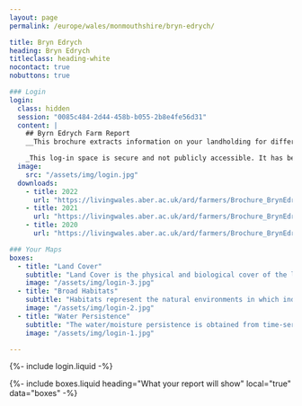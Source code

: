 ```yaml
---
layout: page
permalink: /europe/wales/monmouthshire/bryn-edrych/

title: Bryn Edrych
heading: Bryn Edrych
titleclass: heading-white
nocontact: true
nobuttons: true

### Login
login:
  class: hidden
  session: "0085c484-2d44-458b-b055-2b8e4fe56d31"
  content: |
    ## Byrn Edrych Farm Report
    __This brochure extracts information on your landholding for different years from the newly developed Welsh Data Cube (WDC), which houses all satellite data acquired over Wales since 2018 and derived products with these including land cover, broad habitats and water/moisture persistence.__

    _This log-in space is secure and not publicly accessible. It has been developed as part of the Living Land Management Wales project as proof of concept; additional maps and functionality may be added from time to time._
  image:
    src: "/assets/img/login.jpg"
  downloads:
    - title: 2022
      url: "https://livingwales.aber.ac.uk/ard/farmers/Brochure_BrynEdrych_2022.pdf"
    - title: 2021
      url: "https://livingwales.aber.ac.uk/ard/farmers/Brochure_BrynEdrych_2021.pdf"
    - title: 2020
      url: "https://livingwales.aber.ac.uk/ard/farmers/Brochure_BrynEdrych_2020.pdf"

### Your Maps
boxes:
  - title: "Land Cover"
    subtitle: "Land Cover is the physical and biological cover of the land surface and includes vegetation (managed or semi-natural), water and bare surfaces. The land cover maps generated through Living Land Management use the legends of the United Nation's Food and Agriculture Organisation (FAO) Land Cover Classification System (LCCS)."
    image: "/assets/img/login-3.jpg"
  - title: "Broad Habitats"
    subtitle: "Habitats represent the natural environments in which individual or groups of plant or animal species lives. The habitat maps are generated from satellite data and are based on Wales' Phase 1 Habitat Taxonomy."
    image: "/assets/img/login-2.jpg"
  - title: "Water Persistence"
    subtitle: "The water/moisture persistence is obtained from time-series of radar data that are acquired almost every day over Wales and indicate relative frequency of wet conditions across the landscape."
    image: "/assets/img/login-1.jpg"

---
```


{%- include login.liquid -%}

{%- include boxes.liquid heading="What your report will show" local="true" data="boxes" -%}
